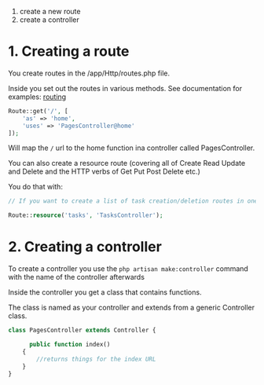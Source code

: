 
1. create a new route
2. create a controller

# 1. Creating a route

You create routes in the /app/Http/routes.php file.

Inside you set out the routes in various methods. See documentation for examples: [routing](http://laravel.com/docs/5.0/routing)

```php
Route::get('/', [
    'as' => 'home',
    'uses' => 'PagesController@home'
]);
```

Will map the ```/``` url to the home function ina  controller called PagesController.

You can also create a resource route (covering all of Create Read Update and Delete and the HTTP verbs of Get Put Post Delete etc.)

You do that with:

```php
// If you want to create a list of task creation/deletion routes in one command

Route::resource('tasks', 'TasksController');
```

# 2. Creating a controller

To create a controller you use the ```php artisan make:controller``` command with the name of the controller afterwards

Inside the controller you get a class that contains functions.

The class is named as your controller and extends from a generic Controller class.

```php
class PagesController extends Controller {

      public function index()
    {
        //returns things for the index URL
    }
}
```